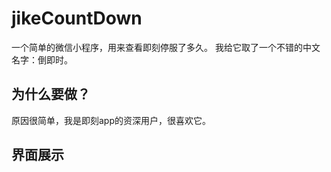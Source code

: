 # jikeCountDown
一个简单的微信小程序，用来查看即刻停服了多久。
我给它取了一个不错的中文名字：倒即时。

## 为什么要做？
原因很简单，我是即刻app的资深用户，很喜欢它。

## 界面展示

